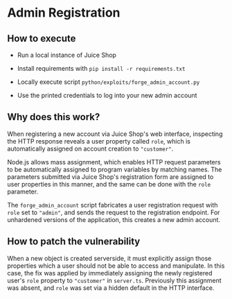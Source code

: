 # Admin Registration
## How to execute

- Run a local instance of Juice Shop

- Install requirements with `pip install -r requirements.txt`

- Locally execute script `python/exploits/forge_admin_account.py`

- Use the printed credentials to log into your new admin account

## Why does this work?
When registering a new account via Juice Shop's web interface, 
inspecting the HTTP response reveals a user property called `role`, 
which is automatically assigned on account creation to `"customer"`.

Node.js allows mass assignment, which enables HTTP request parameters 
to be automatically assigned to program variables by matching names. The 
parameters submitted via Juice Shop's registration form are assigned to user 
properties in this manner, and the same can be done with the `role` parameter.

The `forge_admin_account` script fabricates a user registration request 
with `role` set to `"admin"`, and sends the request to the registration 
endpoint. For unhardened versions of the application, this creates a new 
admin account.

## How to patch the vulnerability
When a new object is created serverside, it must explicitly assign those properties which a user should not be able to access and manipulate. In this case, the fix was applied by immediately assigning the newly registered user's `role` property to `"customer"` in `server.ts`. Previously this assignment was absent, and `role` was set via a hidden default in the HTTP interface.